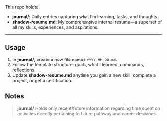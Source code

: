 This repo holds:

- **journal/**: Daily entries capturing what I’m learning, tasks, and thoughts.
- **shadow-resume.md**: My comprehensive internal resume—a superset of all my skills, experiences, and aspirations.

---

## Usage

1. In **journal/**, create a new file named `YYYY‑MM‑DD.md`.
2. Follow the template structure: goals, what I learned, commands, reflections.
3. Update **shadow-resume.md** anytime you gain a new skill, complete a project, or get a certification.

## Notes
>**journal/** Holds only recent/future information regarding time spent on activities directly pertaining to future pathway and career desisions. 
<!--stackedit_data:
eyJoaXN0b3J5IjpbMTYxNTU1NDYwXX0=
-->